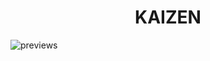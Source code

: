 <h1 align=center>KAIZEN</h1>

![previews](https://github.com/user-attachments/assets/82e830d3-4bf4-4815-a3f0-d37a0e161ab9)


